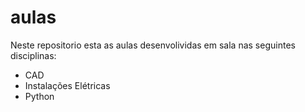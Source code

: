 # aulas
Neste repositorio esta as aulas desenvolividas em sala nas seguintes disciplinas:
- CAD
- Instalações Elétricas
- Python

